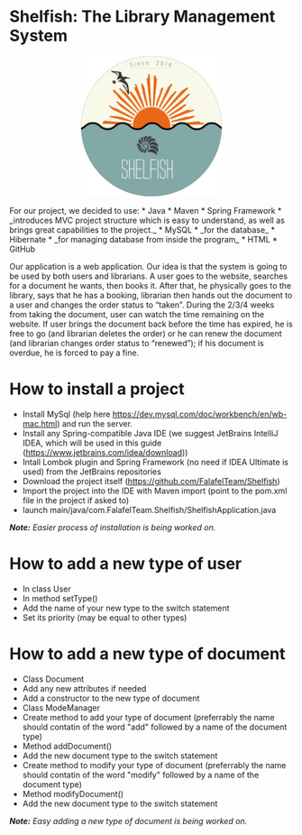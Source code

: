 # Shelfish: The Library Management System
<p align="center">
 <img src="tmp/logo.png" width="250">
</p>
For our project, we decided to use:
 * Java
 * Maven
 * Spring Framework
 	* _introduces MVC project structure which is easy to understand, as well as brings great capabilities to the project._
 * MySQL
 	* _for the database_
 * Hibernate
 	* _for managing database from inside the program_
 * HTML
 * GitHub

Our application is a web application. Our idea is that the system is going to be used by both users and librarians. A user goes to the website, searches for a document he wants, then books it. After that, he physically goes to the library, says that he has a booking, librarian then hands out the document to a user and changes the order status to “taken”. During the 2/3/4 weeks from taking the document, user can watch the time remaining on the website. If user brings the document back before the time has expired, he is free to go (and librarian deletes the order) or he can renew the document (and librarian changes order status to “renewed”); if his document is overdue, he is forced to pay a fine.

# How to install a project
 * Install MySql (help here https://dev.mysql.com/doc/workbench/en/wb-mac.html) and run the server.
 * Install any Spring-compatible Java IDE (we suggest JetBrains IntelliJ IDEA, which will be used in this guide (https://www.jetbrains.com/idea/download))
 * Intall Lombok plugin and Spring Framework (no need if IDEA Ultimate is used) from the JetBrains repositories
 * Download the project itself (https://github.com/FalafelTeam/Shelfish)
 * Import the project into the IDE with Maven import (point to the pom.xml file in the project if asked to)
 * launch main/java/com.FalafelTeam.Shelfish/ShelfishApplication.java
 
 _**Note:** Easier process of installation is being worked on._
 
# How to add a new type of user
* In class User
 * In method setType() 
  * Add the name of your new type to the switch statement 
  * Set its priority (may be equal to other types)

# How to add a new type of document
* Class Document
 * Add any new attributes if needed
 * Add a constructor to the new type of document
* Class ModeManager
 * Create method to add your type of document (preferrably the name should contatin of the word "add" followed by a name of the document type)
 * Method addDocument()
  * Add the new document type to the switch statement
 * Create method to modify your type of document (preferrably the name should contatin of the word "modify" followed by a name of the document type)
 * Method modifyDocument()
  * Add the new document type to the switch statement

_**Note:** Easy adding a new type of document is being worked on._
 
